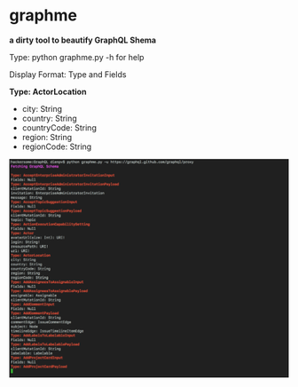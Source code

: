 # graphme
**a dirty tool to beautify GraphQL Shema**

Type: python graphme.py -h for help

Display Format: Type and Fields

**Type: ActorLocation**

* city: String
* country: String
* countryCode: String
* region: String
* regionCode: String

![test image](https://github.com/dienuet/GraphQL/blob/master/test.png)
